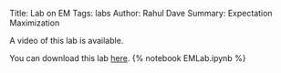 Title: Lab on EM
Tags: labs
Author: Rahul Dave
Summary: Expectation Maximization


A video of this lab is available.

You can download this lab [here]({filename}/../../notebooks/EMLab.ipynb).
{% notebook EMLab.ipynb %}